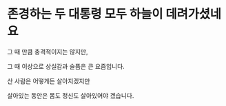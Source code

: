 # 존경하는 두 대통령 모두 하늘이 데려가셨네요

그 때 만큼 충격적이지는 않지만,

그 때 이상으로 상실감과 슬픔은 큰 요즘입니다.

산 사람은 어떻게든 살아지겠지만

살아있는 동안은 몸도 정신도 살아있어야 겠습니다.
